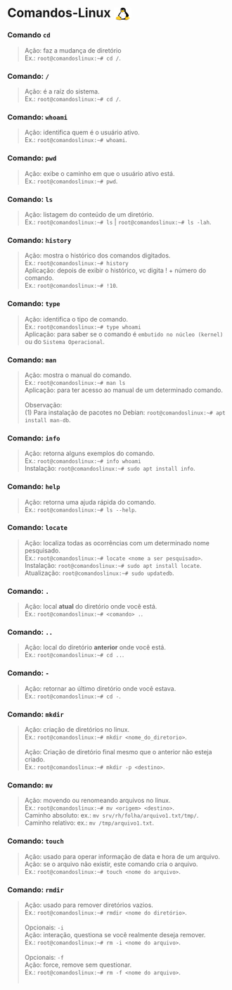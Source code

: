 # Comandos-Linux <img align="center" alt="Renato-python" height="30" width="40" src="https://raw.githubusercontent.com/devicons/devicon/master/icons/linux/linux-original.svg">

### Comando `cd` <br>
> Ação: faz a mudança de diretório <br>
> Ex.: `root@comandoslinux:~# cd /`.

### Comando: `/` <br>
> Ação: é a raíz do sistema. <br>
> Ex.: `root@comandoslinux:~# cd /`.

### Comando: `whoami` <br>
> Ação: identifica quem é o usuário ativo. <br>
> Ex.: `root@comandoslinux:~# whoami`.

### Comando: `pwd` <br>
> Ação: exibe o caminho em que o usuário ativo está. <br>
> Ex.: `root@comandoslinux:~# pwd`.

### Comando: `ls` <br>
> Ação: listagem do conteúdo de um diretório. <br>
> Ex.: `root@comandoslinux:~# ls` | `root@comandoslinux:~# ls -lah`.

### Comando: `history` <br>
> Ação: mostra o histórico dos comandos digitados. <br>
> Ex.: `root@comandoslinux:~# history` <br>
> Aplicação: depois de exibir o histórico, vc digita ! + número do comando. <br>
> Ex.: `root@comandoslinux:~# !10`.

### Comando: `type` <br>
> Ação: identifica o tipo de comando. <br>
> Ex.: `root@comandoslinux:~# type whoami` <br>
> Aplicação: para saber se o comando é `embutido no núcleo (kernel)` ou do `Sistema Operacional`.

### Comando: `man` <br>
> Ação: mostra o manual do comando. <br>
> Ex.: `root@comandoslinux:~# man ls` <br>
> Aplicação: para ter acesso ao manual de um determinado comando. <br><br>
> Observação:<br>
> (1) Para instalação de pacotes no Debian: `root@comandoslinux:~# apt install man-db`.

### Comando: `info` <br>
> Ação: retorna alguns exemplos do comando. <br>
> Ex.: `root@comandoslinux:~# info whoami` <br>
> Instalação: `root@comandoslinux:~# sudo apt install info`.

### Comando: `help` <br>
> Ação: retorna uma ajuda rápida do comando. <br>
> Ex.: `root@comandoslinux:~# ls --help`.

### Comando: `locate` <br>
> Ação: localiza todas as ocorrências com um determinado nome pesquisado. <br>
> Ex.: `root@comandoslinux:~# locate <nome a ser pesquisado>`. <br>
> Instalação: `root@comandoslinux:~# sudo apt install locate`. <br>
> Atualização: `root@comandoslinux:~# sudo updatedb`.

### Comando: `.` <br>
> Ação: local **atual** do diretório onde você está. <br>
> Ex.: `root@comandoslinux:~# <comando> .`.

### Comando: `..` <br>
> Ação: local do diretório **anterior** onde você está. <br>
> Ex.: `root@comandoslinux:~# cd ..`.

### Comando: `-` <br>
> Ação: retornar ao último diretório onde você estava. <br>
> Ex.: `root@comandoslinux:~# cd -`.

### Comando: `mkdir` <br>
> Ação: criação de diretórios no linux. <br>
> Ex.: `root@comandoslinux:~# mkdir <nome_do_diretorio>`. <br><br>
> Ação: Criação de diretório final mesmo que o anterior não esteja criado. <br>
> Ex.: `root@comandoslinux:~# mkdir -p <destino>`.

### Comando: `mv` <br>
> Ação: movendo ou renomeando arquivos no linux. <br>
> Ex.: `root@comandoslinux:~# mv <origem> <destino>`. <br>
> Caminho absoluto: ex.: `mv srv/rh/folha/arquivo1.txt/tmp/`. <br>
> Caminho relativo: ex.: `mv /tmp/arquivo1.txt`.

### Comando: `touch` <br>
> Ação: usado para operar informação de data e hora de um arquivo. <br>
> Ação: se o arquivo não existir, este comando cria o arquivo. <br>
> Ex.: `root@comandoslinux:~# touch <nome do arquivo>`.

### Comando: `rmdir` <br>
> Ação: usado para remover diretórios vazios. <br>
> Ex.: `root@comandoslinux:~# rmdir <nome do diretório>`. <br><br>
> Opcionais: `-i` <br>
> Ação: interação, questiona se você realmente deseja remover. <br>
> Ex.: `root@comandoslinux:~# rm -i <nome do arquivo>`. <br><br>
> Opcionais: `-f` <br>
> Ação: force, remove sem questionar. <br>
> Ex.: `root@comandoslinux:~# rm -f <nome do arquivo>`. <br><br>